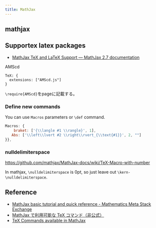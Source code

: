 ```yaml
---
title: MathJax
---
```


## mathjax

## Supportex latex packages
* [MathJax TeX and LaTeX Support — MathJax 2\.7 documentation](http://docs.mathjax.org/en/latest/tex.html)

AMScd

```
TeX: {
  extensions: ["AMScd.js"]
}
```

`\require{AMScd}`をpageに記載する。


### Define new commands
You can use `Macros` parameters or `\def` command.

```javascript
Macros: {
    braket: ['{\\langle #1 \\rangle}', 1],
   Abs: ['\\left\\lvert #2 \\right\\rvert_{\\text{#1}}', 2, ""]
}},
```

### nulldelimiterspace
https://github.com/mathjax/MathJax-docs/wiki/TeX-Macro-with-number

In mathjax, `\nulldelimiterspace` is 0pt, so just leave out `\kern-\nulldelimiterspace`.

## Reference
* [MathJax basic tutorial and quick reference - Mathematics Meta Stack Exchange](http://meta.math.stackexchange.com/questions/5020/mathjax-basic-tutorial-and-quick-reference)
* [MathJax で利用可能な TeX コマンド（非公式）](http://memopad.bitter.jp/web/mathjax/TeXSyntax.html)
* [TeX Commands available in MathJax](http://www.onemathematicalcat.org/MathJaxDocumentation/TeXSyntax.htm)

